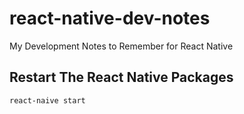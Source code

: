 # react-native-dev-notes
My Development Notes to Remember for React Native

## Restart The React Native Packages

`react-naive start`

